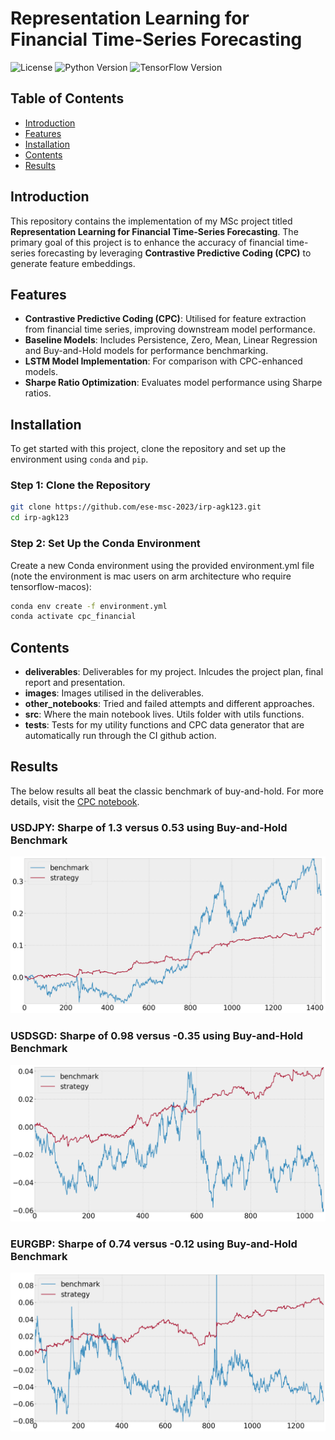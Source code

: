 # Representation Learning for Financial Time-Series Forecasting

![License](https://img.shields.io/badge/license-MIT-blue.svg)
![Python Version](https://img.shields.io/badge/python-3.10-blue.svg)
![TensorFlow Version](https://img.shields.io/badge/TensorFlow-2.12-blue.svg)

## Table of Contents
- [Introduction](#introduction)
- [Features](#features)
- [Installation](#installation)
- [Contents](#contents)
- [Results](#results)

## Introduction

This repository contains the implementation of my MSc project titled **Representation Learning for Financial Time-Series Forecasting**. The primary goal of this project is to enhance the accuracy of financial time-series forecasting by leveraging **Contrastive Predictive Coding (CPC)** to generate feature embeddings.

## Features

- **Contrastive Predictive Coding (CPC)**: Utilised for feature extraction from financial time series, improving downstream model performance.
- **Baseline Models**: Includes Persistence, Zero, Mean, Linear Regression and Buy-and-Hold models for performance benchmarking.
- **LSTM Model Implementation**: For comparison with CPC-enhanced models.
- **Sharpe Ratio Optimization**: Evaluates model performance using Sharpe ratios.

## Installation

To get started with this project, clone the repository and set up the environment using `conda` and `pip`.

### Step 1: Clone the Repository

```bash
git clone https://github.com/ese-msc-2023/irp-agk123.git
cd irp-agk123
```

### Step 2: Set Up the Conda Environment
Create a new Conda environment using the provided environment.yml file (note the environment is mac users on arm architecture who require tensorflow-macos):

```bash
conda env create -f environment.yml
conda activate cpc_financial
```

## Contents

- **deliverables**: Deliverables for my project. Inlcudes the project plan, final report and presentation.
- **images**: Images utilised in the deliverables.
- **other_notebooks**: Tried and failed attempts and different approaches.
- **src**: Where the main notebook lives. Utils folder with utils functions.
- **tests**: Tests for my utility functions and CPC data generator that are automatically run through the CI github action.

## Results
The below results all beat the classic benchmark of buy-and-hold. For more details, visit the [CPC notebook](src/cpc_final.ipynb).

### USDJPY: Sharpe of 1.3 versus 0.53 using Buy-and-Hold Benchmark
![Alt text](images/USDJPY.png)

### USDSGD: Sharpe of 0.98 versus -0.35 using Buy-and-Hold Benchmark
![Alt text](images/USDSGD.png)

### EURGBP: Sharpe of 0.74 versus -0.12 using Buy-and-Hold Benchmark
![Alt text](images/EURGBP.png)